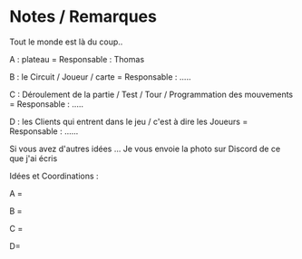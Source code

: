 # Notes / Remarques

Tout le monde est là du coup..


A : plateau = Responsable : Thomas

B : le Circuit / Joueur / carte = Responsable : .....

C : Déroulement de la partie / Test / Tour / Programmation des mouvements = Responsable : .....

D : les Clients qui entrent dans le jeu / c'est à dire les Joueurs = Responsable : ......

Si vous avez d'autres idées ... 
Je vous envoie la photo sur Discord de ce que j'ai écris 

Idées et Coordinations :

A = 

B = 

C = 

D= 

